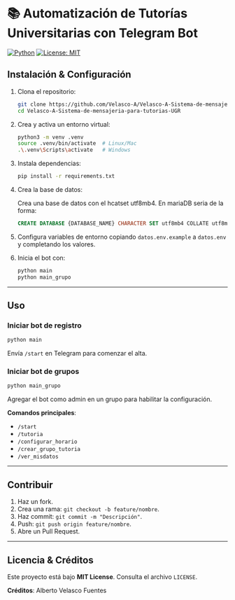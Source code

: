 # 📚 Automatización de Tutorías Universitarias con Telegram Bot

[![Python](https://img.shields.io/badge/python-3.10%2B-blue)](https://www.python.org/) [![License: MIT](https://img.shields.io/badge/License-MIT-green)](LICENSE)

## Instalación & Configuración

1. Clona el repositorio:

   ```bash
   git clone https://github.com/Velasco-A/Velasco-A-Sistema-de-mensajeria-para-tutorias-UGR.git
   cd Velasco-A-Sistema-de-mensajeria-para-tutorias-UGR
   ```
2. Crea y activa un entorno virtual:

   ```bash
   python3 -m venv .venv
   source .venv/bin/activate  # Linux/Mac
   .\.venv\Scripts\activate   # Windows
   ```
3. Instala dependencias:

   ```bash
   pip install -r requirements.txt
   ```
   

4. Crea la base de datos:

   Crea una base de datos con el hcatset utf8mb4.
   En mariaDB seria de la forma:
   ```sql
   CREATE DATABASE {DATABASE_NAME} CHARACTER SET utf8mb4 COLLATE utf8mb4_bin
   ```

5. Configura variables de entorno copiando `datos.env.example` a `datos.env` y completando los valores.
6. Inicia el bot con:
   ```bash
   python main
   python main_grupo
   ```

---

## Uso

### Iniciar bot de registro

```bash
python main
```

Envía `/start` en Telegram para comenzar el alta.

### Iniciar bot de grupos

```bash
python main_grupo
```

Agregar el bot como admin en un grupo para habilitar la configuración.

**Comandos principales**:

* `/start`
* `/tutoria`
* `/configurar_horario`
* `/crear_grupo_tutoria`
* `/ver_misdatos`

---

## Contribuir

1. Haz un fork.
2. Crea una rama: `git checkout -b feature/nombre`.
3. Haz commit: `git commit -m "Descripción"`.
4. Push: `git push origin feature/nombre`.
5. Abre un Pull Request.

---

## Licencia & Créditos

Este proyecto está bajo **MIT License**. Consulta el archivo `LICENSE`.

**Créditos**:
Alberto Velasco Fuentes
